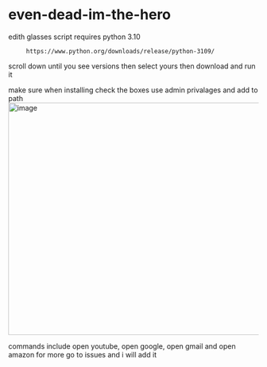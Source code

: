 # even-dead-im-the-hero
edith glasses script
requires python 3.10



         https://www.python.org/downloads/release/python-3109/


scroll down until you see versions then select yours then download and run it

make sure when installing check the boxes use admin privalages and add to path
<img width="772" height="467" alt="image" src="https://github.com/user-attachments/assets/19f9493a-f69f-4334-9b9c-20807e4550ee" />


commands include open youtube, open google, open gmail and open amazon
for more go to issues and i will add it
